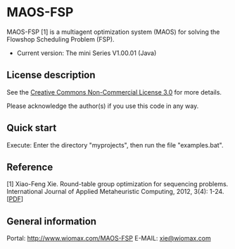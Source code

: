 MAOS-FSP
========

MAOS-FSP [1] is a multiagent optimization system (MAOS) for solving the Flowshop Scheduling Problem (FSP).

- Current version: The mini Series V1.00.01 (Java)

License description
-------------------

See the [Creative Commons Non-Commercial License 3.0](https://creativecommons.org/licenses/by-nc/3.0/us/) for more details.

Please acknowledge the author(s) if you use this code in any way.

Quick start
-----------

Execute: Enter the directory "myprojects", then run the file "examples.bat".

Reference
---------

[1] Xiao-Feng Xie. Round-table group optimization for sequencing problems. International Journal of Applied Metaheuristic Computing, 2012, 3(4): 1-24. [[PDF](http://www.wiomax.com/team/xie/paper/IJAMC12.pdf)] 

General information
-------------------

Portal: http://www.wiomax.com/MAOS-FSP
E-MAIL: xie@wiomax.com
